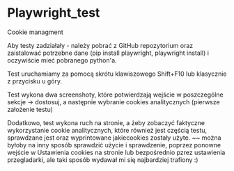 # Playwright_test
Cookie managment

Aby testy zadziałały - należy pobrać z GitHub repozytorium oraz zaistalować potrzebne dane (pip install playwright, playwright install) i oczywiście mieć pobranego python'a.

Test uruchamiamy za pomocą skrótu klawiszowego Shift+F10 lub klasycznie z przycisku u góry.

Test wykona dwa screenshoty, które potwierdzają wejście w poszczególne sekcje -> dostosuj, a następnie wybranie cookies analitycznych (pierwsze założenie testu)

Dodatkowo, test wykona ruch na stronie, a żeby zobaczyć faktyczne wykorzystanie cookie analitycznych, które również jest częścią testu, sprawdzane jest oraz wyprintowane jakiecookies zostały użyte. 
~~ można byłoby na inny sposób sprawdzić użycie i sprawdzenie, poprzez ponowne wejście w Ustawienia cookies na stronie lub bezpośrednio pzrez ustawienia przegladarki, ale taki sposób wydawał mi się najbardziej trafiony :)


